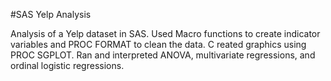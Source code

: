 #SAS Yelp Analysis

Analysis of a Yelp dataset in SAS.  Used Macro functions to create indicator variables and PROC FORMAT to clean the data. C
reated graphics using PROC SGPLOT.  Ran and interpreted ANOVA, multivariate regressions, and ordinal logistic regressions.

